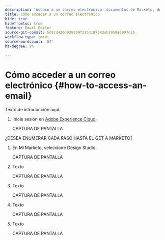 ```yaml
---
description: 'Acceso a un correo electrónico: documentos de Marketo, documentación del producto'
title: Cómo acceder a un correo electrónico
hide: true
hidefromtoc: true
feature: Email Editor
source-git-commit: 5d9cd426d939939f22b3187342ab7950a6897d25
workflow-type: tm+mt
source-wordcount: '54'
ht-degree: 9%

---
```


# Cómo acceder a un correo electrónico {#how-to-access-an-email}

Texto de introducción aquí.

1. Inicie sesión en [Adobe Experience Cloud](https://experiencecloud.adobe.com/).

   CAPTURA DE PANTALLA

¿DESEA ENUMERAR CADA PASO HASTA EL GET A MARKETO?

1. En Mi Marketo, seleccione Design Studio.

   CAPTURA DE PANTALLA

1. Texto

   CAPTURA DE PANTALLA

1. Texto

   CAPTURA DE PANTALLA

1. Texto

   CAPTURA DE PANTALLA

1. Texto

   CAPTURA DE PANTALLA
